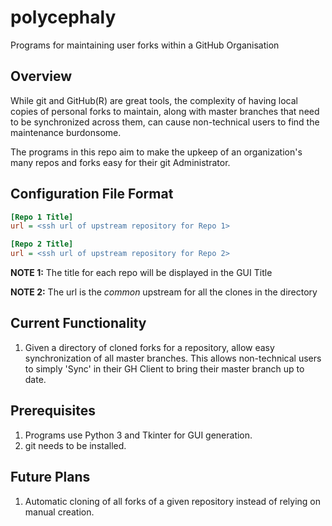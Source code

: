 # polycephaly

Programs for maintaining user forks within a GitHub Organisation

## Overview

While git and GitHub(R) are great tools, the complexity of having local copies of
personal forks to maintain, along with master branches that need to be
synchronized across them, can cause non-technical users to find the maintenance
burdonsome.

The programs in this repo aim to make the upkeep of an organization's many repos
and forks easy for their git Administrator.

## Configuration File Format

```ini
[Repo 1 Title]
url = <ssh url of upstream repository for Repo 1>

[Repo 2 Title]
url = <ssh url of upstream repository for Repo 2>
```

**NOTE 1:** The title for each repo will be displayed in the GUI Title

**NOTE 2:** The url is the *common* upstream for all the clones in the
directory

## Current Functionality

1. Given a directory of cloned forks for a repository, allow easy
   synchronization of all master branches. This allows non-technical users to
   simply 'Sync' in their GH Client to bring their master branch up to date.

## Prerequisites

1. Programs use Python 3 and Tkinter for GUI generation.
1. git needs to be installed.

## Future Plans

1. Automatic cloning of all forks of a given repository instead of relying on
   manual creation.
